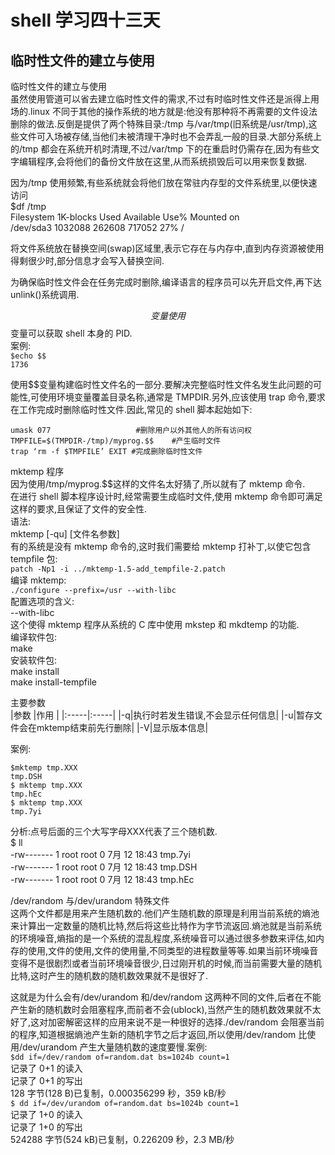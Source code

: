 # shell 学习四十三天
## 临时性文件的建立与使用

临时性文件的建立与使用  
虽然使用管道可以省去建立临时性文件的需求,不过有时临时性文件还是派得上用场的.linux 不同于其他的操作系统的地方就是:他没有那种将不再需要的文件设法删除的做法.反倒是提供了两个特殊目录:/tmp 与/var/tmp(旧系统是/usr/tmp),这些文件可入场被存储,当他们未被清理干净时也不会弄乱一般的目录.大部分系统上的/tmp 都会在系统开机时清理,不过/var/tmp 下的在重启时仍需存在,因为有些文字编辑程序,会将他们的备份文件放在这里,从而系统损毁后可以用来恢复数据.  
 
因为/tmp 使用频繁,有些系统就会将他们放在常驻内存型的文件系统里,以便快速访问  
$df /tmp  
Filesystem     1K-blocks   Used Available Use% Mounted on  
/dev/sda3        1032088 262608    717052  27% /  
 
将文件系统放在替换空间(swap)区域里,表示它存在与内存中,直到内存资源被使用得剩很少时,部分信息才会写入替换空间.  
 
为确保临时性文件会在任务完成时删除,编译语言的程序员可以先开启文件,再下达 unlink()系统调用.  
 
$$变量  
使用$$变量可以获取 shell 本身的 PID.  
案例:  
```$echo $$```  
```1736```  
 
使用$$变量构建临时性文件名的一部分.要解决完整临时性文件名发生此问题的可能性,可使用环境变量覆盖目录名称,通常是 TMPDIR.另外,应该使用 trap 命令,要求在工作完成时删除临时性文件.因此,常见的 shell 脚本起始如下:  
 
```
umask 077                   #删除用户以外其他人的所有访问权  
TMPFILE=$(TMPDIR-/tmp)/myprog.$$    #产生临时文件  
trap ‘rm -f $TMPFILE’ EXIT #完成删除临时性文件  
```
 
 
mktemp 程序  
因为使用/tmp/myprog.$$这样的文件名太好猜了,所以就有了 mktemp 命令.  
在进行 shell 脚本程序设计时,经常需要生成临时文件,使用 mktemp 命令即可满足这样的要求,且保证了文件的安全性.  
语法:  
mktemp [-qu] [文件名参数]  
有的系统是没有 mktemp 命令的,这时我们需要给 mktemp 打补丁,以使它包含 tempfile 包:  
```patch -Np1 -i ../mktemp-1.5-add_tempfile-2.patch```  
编译 mktemp:  
```./configure --prefix=/usr --with-libc```  
配置选项的含义:  
--with-libc  
这个使得 mktemp 程序从系统的 C 库中使用 mkstep 和 mkdtemp 的功能.  
编译软件包:  
make  
安装软件包:  
make install  
make install-tempfile  
 
主要参数  
|参数 |作用 |
|:-----|:-----|
|-q|执行时若发生错误,不会显示任何信息|
|-u|暂存文件会在mktemp结束前先行删除|
|-V|显示版本信息|
 
 
案例:  

```
$mktemp tmp.XXX  
tmp.DSH  
$ mktemp tmp.XXX  
tmp.hEc  
$ mktemp tmp.XXX  
tmp.7yi  
```

分析:点号后面的三个大写字母XXX代表了三个随机数.  
$ ll  
-rw------- 1 root root    0 7月  12 18:43 tmp.7yi  
-rw------- 1 root root    0 7月  12 18:43 tmp.DSH  
-rw------- 1 root root    0 7月  12 18:43 tmp.hEc  
 
/dev/random 与/dev/urandom 特殊文件  
这两个文件都是用来产生随机数的.他们产生随机数的原理是利用当前系统的熵池来计算出一定数量的随机比特,然后将这些比特作为字节流返回.熵池就是当前系统的环境噪音,熵指的是一个系统的混乱程度,系统噪音可以通过很多参数来评估,如内存的使用,文件的使用,文件的使用量,不同类型的进程数量等等.如果当前环境噪音变得不是很剧烈或者当前环境噪音很少,日过刚开机的时候,而当前需要大量的随机比特,这时产生的随机数的随机数效果就不是很好了.
 
这就是为什么会有/dev/urandom 和/dev/random 这两种不同的文件,后者在不能产生新的随机数时会阻塞程序,而前者不会(ublock),当然产生的随机数效果就不太好了,这对加密解密这样的应用来说不是一种很好的选择./dev/random 会阻塞当前的程序,知道根据熵池产生新的随机字节之后才返回,所以使用/dev/random 比使用/dev/urandom 产生大量随机数的速度要慢.案例:  
```$dd if=/dev/random of=random.dat bs=1024b count=1```  
记录了 0+1 的读入  
记录了 0+1 的写出  
128 字节(128 B)已复制，0.000356299 秒，359 kB/秒  
```$ dd if=/dev/urandom of=random.dat bs=1024b count=1```  
记录了 1+0 的读入  
记录了 1+0 的写出  
524288 字节(524 kB)已复制，0.226209 秒，2.3 MB/秒  